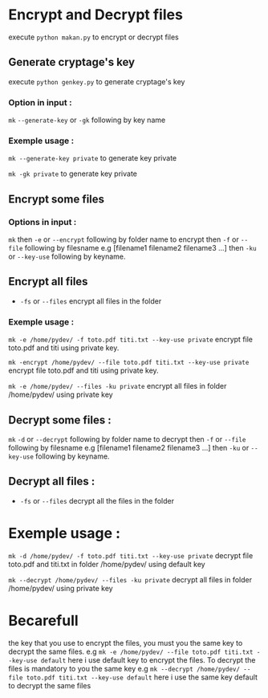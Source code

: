 # Encrypt and Decrypt files
execute ```python makan.py``` to encrypt or decrypt files
## Generate cryptage's key
execute ```python genkey.py``` to generate cryptage's key

### Option in input :
```mk``` ```--generate-key``` or ```-gk``` following by key name

### Exemple usage :
```mk --generate-key private``` to generate key private

```mk -gk private``` to generate key private

## Encrypt some files

### Options in input :
```mk``` then ```-e``` or ```--encrypt``` following by folder name to encrypt then ```-f``` or ```--file``` following by filesname e.g [filename1 filename2 filename3 ...] then  ```-ku``` or ```--key-use``` following by keyname.

## Encrypt all files
- ```-fs``` or ```--files``` encrypt all files in the folder

### Exemple usage :
```mk -e /home/pydev/ -f toto.pdf titi.txt --key-use private``` encrypt file toto.pdf and titi using private key.

```mk -encrypt /home/pydev/ --file toto.pdf titi.txt --key-use private``` encrypt file toto.pdf and titi using private key.

```mk -e /home/pydev/ --files -ku private``` encrypt all files in folder /home/pydev/ using private key

## Decrypt some files : 
```mk``` ```-d``` or ```--decrypt``` following by folder name to decrypt then ```-f``` or ```--file``` following by filesname e.g [filename1 filename2 filename3 ...] then  ```-ku``` or ```--key-use``` following by keyname.

## Decrypt all files :
- ```-fs``` or ```--files``` decrypt all the files in the folder

# Exemple usage :
```mk -d /home/pydev/ -f toto.pdf titi.txt --key-use private``` decrypt file toto.pdf and titi.txt in folder /home/pydev/ using default key

```mk --decrypt /home/pydev/ --files -ku private``` decrypt all files in folder /home/pydev/ using private key

# Becarefull
the key that you use to encrypt the files, you must you the same key to decrypt the same files.
e.g ```mk -e /home/pydev/ --file toto.pdf titi.txt --key-use default``` here i use default key to encrypt the files. To decrypt the files is mandatory to you the same key e.g ```mk --decrypt /home/pydev/ --file toto.pdf titi.txt --key-use default``` here i use the same key default to decrypt the same files